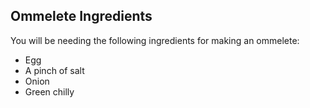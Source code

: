 ## Ommelete Ingredients
You will be needing the following ingredients for making an ommelete:
* Egg
* A pinch of salt
* Onion
* Green chilly

